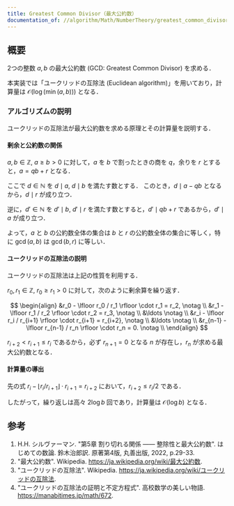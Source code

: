 ```yaml
---
title: Greatest Common Divisor（最大公約数）
documentation_of: //algorithm/Math/NumberTheory/greatest_common_divisor.hpp
---
```



## 概要

2つの整数 $a, b$ の最大公約数 (GCD: Greatest Common Divisor) を求める．

本実装では「ユークリッドの互除法 (Euclidean algorithm)」を用いており，計算量は $\mathcal{O}(\log(\min(a,b)))$ となる．

### アルゴリズムの説明

ユークリッドの互除法が最大公約数を求める原理とその計算量を説明する．

#### 剰余と公約数の関係

$a, b \in \mathbb{Z}, \ a \geq b > 0$ に対して，$a$ を $b$ で割ったときの商を $q$，余りを $r$ とすると，$a = qb + r$ となる．

ここで $d \in \mathbb{N}$ を $d \mid a, \ d \mid b$ を満たす数とする．
このとき，$d \mid a-qb$ となるから，$d \mid r$ が成り立つ．

逆に，$d' \in \mathbb{N}$ を $d' \mid b, \ d' \mid r$ を満たす数とすると，$d' \mid qb+r$ であるから，$d' \mid a$ が成り立つ．

よって，$a$ と $b$ の公約数全体の集合は $b$ と $r$ の公約数全体の集合に等しく，特に $\gcd(a,b)$ は $\gcd(b,r)$ に等しい．

#### ユークリッドの互除法の説明

ユークリッドの互除法は上記の性質を利用する．

$r_0, r_1 \in \mathbb{Z}, \ r_0 \geq r_1 > 0$ に対して，次のように剰余算を繰り返す．

$$
\begin{align}
&r_0 - \lfloor r_0 / r_1 \rfloor \cdot r_1 = r_2, \notag \\
&r_1 - \lfloor r_1 / r_2 \rfloor \cdot r_2 = r_3, \notag \\
&\ldots \notag \\
&r_i - \lfloor r_i / r_{i+1} \rfloor \cdot r_{i+1} = r_{i+2}, \notag \\
&\ldots \notag \\
&r_{n-1} - \lfloor r_{n-1} / r_n \rfloor \cdot r_n = 0. \notag \\
\end{align}
$$

$r_{i+2} < r_{i+1} \leq r_i$ であるから，必ず $r_{n+1} = 0$ となる $n$ が存在し，$r_n$ が求める最大公約数となる．

#### 計算量の導出

先の式 $r_i - \lfloor r_i / r_{i+1} \rfloor \cdot r_{i+1} = r_{i+2}$ において，$r_{i+2} \leq r_i / 2$ である．

したがって，繰り返しは高々 $2 \log b$ 回であり，計算量は $\mathcal{O}(\log b)$ となる．

## 参考

1. H.H. シルヴァーマン. "第5章 割り切れる関係 —— 整除性と最大公約数". はじめての数論. 鈴木治郎訳. 原著第4版, 丸善出版, 2022, p.29-33.
1. "最大公約数". Wikipedia. <https://ja.wikipedia.org/wiki/最大公約数>.
1. "ユークリッドの互除法". Wikipedia. <https://ja.wikipedia.org/wiki/ユークリッドの互除法>.
1. "ユークリッドの互除法の証明と不定方程式". 高校数学の美しい物語. <https://manabitimes.jp/math/672>.
